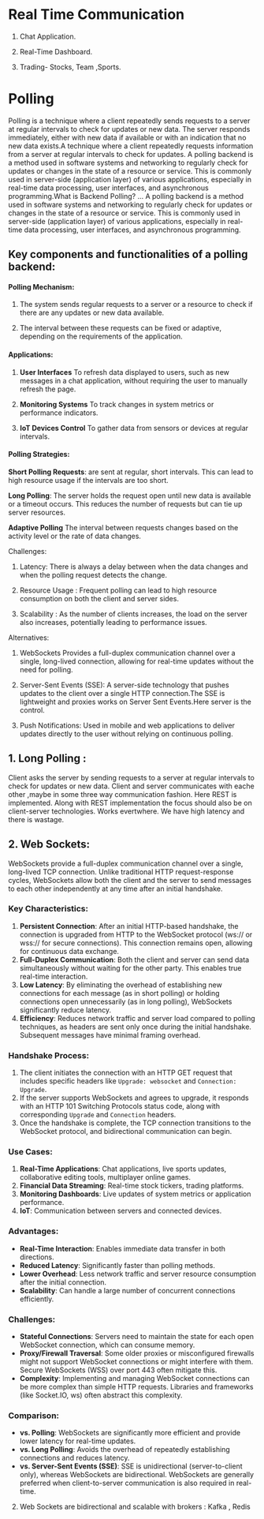 # Real Time Communication

1. Chat Application.

2. Real-Time Dashboard.


3. Trading- Stocks, Team ,Sports.

# Polling 
Polling is a technique where a client repeatedly sends requests to a server at regular intervals to check for updates or new data. The server responds immediately, either with new data if available or with an indication that no new data exists.A technique where a client repeatedly requests information from a server at regular intervals to check for updates.
A polling backend is a method used in software systems and networking to regularly check for updates or changes in the state of a resource or service. This is commonly used in server-side (application layer) of various applications, especially in real-time data processing, user interfaces, and asynchronous programming.What is Backend Polling?
...
A polling backend is a method used in software systems and networking to regularly check for updates or changes in the state of a resource or service. This is commonly used in server-side (application layer) of various applications, especially in real-time data processing, user interfaces, and asynchronous programming.

## Key components and functionalities of a polling backend:

#### Polling Mechanism:

1. The system sends regular requests to a server or a resource to check if there are any updates or new data available.

2. The interval between these requests can be fixed or adaptive, depending on the requirements of the application.

#### Applications:

1. **User Interfaces** To refresh data displayed to users, such as new messages in a chat application, without requiring the user to manually refresh the page.

2. **Monitoring Systems** To track changes in system metrics or performance indicators.

3. **IoT Devices Control** To gather data from sensors or devices at regular intervals.

#### Polling Strategies:

**Short Polling Requests**: are sent at regular, short intervals. This can lead to high resource usage if the intervals are too short.

**Long Polling**: The server holds the request open until new data is available or a timeout occurs. This reduces the number of requests but can tie up server resources.

**Adaptive Polling** The interval between requests changes based on the activity level or the rate of data changes.

Challenges:

1. Latency: There is always a delay between when the data changes and when the polling request detects the change.

2. Resource Usage : Frequent polling can lead to high resource consumption on both the client and server sides.

3. Scalability : As the number of clients increases, the load on the server also increases, potentially leading to performance issues.

Alternatives:

1. WebSockets Provides a full-duplex communication channel over a single, long-lived connection, allowing for real-time updates without the need for polling.

2. Server-Sent Events (SSE): A server-side technology that pushes updates to the client over a single HTTP connection.The SSE is lightweight and proxies works on Server Sent Events.Here server is the control.

3. Push Notifications: Used in mobile and web applications to deliver updates directly to the user without relying on continuous polling.
## 1. Long Polling : 
Client asks the server by sending requests to a server at regular intervals to check for updates or new data. Client and server communicates with eache other ,maybe in some three way communication fashion. Here REST is implemented. Along with REST implementation the focus should also be on client-server technologies. Works evertwhere. We have high latency and there is wastage.

##  2. Web Sockets:
WebSockets provide a full-duplex communication channel over a single, long-lived TCP connection. Unlike traditional HTTP request-response cycles, WebSockets allow both the client and the server to send messages to each other independently at any time after an initial handshake.

### Key Characteristics:

1.  **Persistent Connection**: After an initial HTTP-based handshake, the connection is upgraded from HTTP to the WebSocket protocol (ws:// or wss:// for secure connections). This connection remains open, allowing for continuous data exchange.
2.  **Full-Duplex Communication**: Both the client and server can send data simultaneously without waiting for the other party. This enables true real-time interaction.
3.  **Low Latency**: By eliminating the overhead of establishing new connections for each message (as in short polling) or holding connections open unnecessarily (as in long polling), WebSockets significantly reduce latency.
4.  **Efficiency**: Reduces network traffic and server load compared to polling techniques, as headers are sent only once during the initial handshake. Subsequent messages have minimal framing overhead.

### Handshake Process:

1.  The client initiates the connection with an HTTP GET request that includes specific headers like `Upgrade: websocket` and `Connection: Upgrade`.
2.  If the server supports WebSockets and agrees to upgrade, it responds with an HTTP 101 Switching Protocols status code, along with corresponding `Upgrade` and `Connection` headers.
3.  Once the handshake is complete, the TCP connection transitions to the WebSocket protocol, and bidirectional communication can begin.

### Use Cases:

1.  **Real-Time Applications**: Chat applications, live sports updates, collaborative editing tools, multiplayer online games.
2.  **Financial Data Streaming**: Real-time stock tickers, trading platforms.
3.  **Monitoring Dashboards**: Live updates of system metrics or application performance.
4.  **IoT**: Communication between servers and connected devices.

### Advantages:

*   **Real-Time Interaction**: Enables immediate data transfer in both directions.
*   **Reduced Latency**: Significantly faster than polling methods.
*   **Lower Overhead**: Less network traffic and server resource consumption after the initial connection.
*   **Scalability**: Can handle a large number of concurrent connections efficiently.

### Challenges:

*   **Stateful Connections**: Servers need to maintain the state for each open WebSocket connection, which can consume memory.
*   **Proxy/Firewall Traversal**: Some older proxies or misconfigured firewalls might not support WebSocket connections or might interfere with them. Secure WebSockets (WSS) over port 443 often mitigate this.
*   **Complexity**: Implementing and managing WebSocket connections can be more complex than simple HTTP requests. Libraries and frameworks (like Socket.IO, ws) often abstract this complexity.

### Comparison:

*   **vs. Polling**: WebSockets are significantly more efficient and provide lower latency for real-time updates.
*   **vs. Long Polling**: Avoids the overhead of repeatedly establishing connections and reduces latency.
*   **vs. Server-Sent Events (SSE)**: SSE is unidirectional (server-to-client only), whereas WebSockets are bidirectional. WebSockets are generally preferred when client-to-server communication is also required in real-time.

 2. Web Sockets are bidirectional and scalable with brokers : Kafka , Redis
